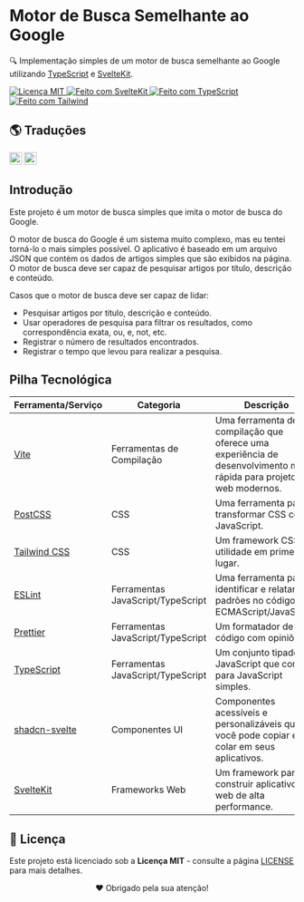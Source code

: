 # Motor de Busca Semelhante ao Google

🔍 Implementação simples de um motor de busca semelhante ao Google utilizando [TypeScript](https://www.typescriptlang.org/) e [SvelteKit](https://kit.svelte.dev/).

<p align="left">
  <a href="/LICENSE" title="Exibir a Licença MIT">
    <img src="https://img.shields.io/badge/License-MIT-blue.svg?style=for-the-badge" alt="Licença MIT">
  </a>
  <a href="https://kit.svelte.dev" title="Abrir o Site do SvelteKit">
    <img src="https://img.shields.io/badge/SvelteKit-4A4A55?style=for-the-badge&logo=svelte&logoColor=FF3E00" alt="Feito com SvelteKit" />
  </a>
  <a href="https://www.typescriptlang.org/docs" title="Abrir o Site do TypeScript">
    <img src="https://img.shields.io/badge/TypeScript-007ACC?style=for-the-badge&logo=typescript&logoColor=white" alt="Feito com TypeScript" />
  </a>
  <a href="https://tailwindcss.com" title="Abrir o Site do Tailwind">
    <img src="https://img.shields.io/badge/Tailwind-38B2AC?style=for-the-badge&logo=tailwind-css&logoColor=white" alt="Feito com Tailwind" />
  </a>
</p>

## 🌎 Traduções

<kbd>[<img title="English" alt="English" src="https://flagicons.lipis.dev/flags/4x3/us.svg" width="22">](/static/docs/translations/README.en.md)</kbd>
<kbd>[<img title="Português Brasileiro" alt="Português Brasileiro" src="https://flagicons.lipis.dev/flags/4x3/br.svg" width="22">](/static/docs/translations/README.pt.md)</kbd>

## Introdução

Este projeto é um motor de busca simples que imita o motor de busca do Google.

O motor de busca do Google é um sistema muito complexo, mas eu tentei torná-lo o mais simples possível. O aplicativo é baseado em um arquivo JSON que contém os dados de artigos simples que são exibidos na página. O motor de busca deve ser capaz de pesquisar artigos por título, descrição e conteúdo.

Casos que o motor de busca deve ser capaz de lidar:

- Pesquisar artigos por título, descrição e conteúdo.
- Usar operadores de pesquisa para filtrar os resultados, como correspondência exata, ou, e, not, etc.
- Registrar o número de resultados encontrados.
- Registrar o tempo que levou para realizar a pesquisa.

## Pilha Tecnológica

| Ferramenta/Serviço                              | Categoria                         | Descrição                                                                                                           |
| ----------------------------------------------- | --------------------------------- | ------------------------------------------------------------------------------------------------------------------- |
| [Vite](https://vitejs.dev/)                     | Ferramentas de Compilação         | Uma ferramenta de compilação que oferece uma experiência de desenvolvimento mais rápida para projetos web modernos. |
| [PostCSS](https://postcss.org)                  | CSS                               | Uma ferramenta para transformar CSS com JavaScript.                                                                 |
| [Tailwind CSS](https://tailwindcss.com/)        | CSS                               | Um framework CSS de utilidade em primeiro lugar.                                                                    |
| [ESLint](https://eslint.org/)                   | Ferramentas JavaScript/TypeScript | Uma ferramenta para identificar e relatar padrões no código ECMAScript/JavaScript.                                  |
| [Prettier](https://prettier.io/)                | Ferramentas JavaScript/TypeScript | Um formatador de código com opiniões.                                                                               |
| [TypeScript](https://www.typescriptlang.org/)   | Ferramentas JavaScript/TypeScript | Um conjunto tipado de JavaScript que compila para JavaScript simples.                                               |
| [shadcn-svelte](https://www.shadcn-svelte.com/) | Componentes UI                    | Componentes acessíveis e personalizáveis que você pode copiar e colar em seus aplicativos.                          |
| [SvelteKit](https://kit.svelte.dev/)            | Frameworks Web                    | Um framework para construir aplicativos web de alta performance.                                                    |

## 📜 Licença

Este projeto está licenciado sob a **Licença MIT** - consulte a página [LICENSE](/LICENSE) para mais detalhes.

<p align="center">
 ❤️ Obrigado pela sua atenção!
</p>

